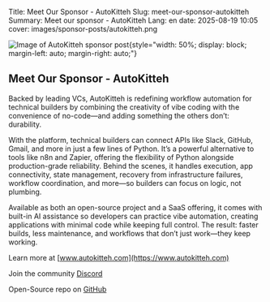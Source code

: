 Title: Meet Our Sponsor - AutoKitteh
Slug: meet-our-sponsor-autokitteh
Summary: Meet our sponsor - AutoKitteh
Lang: en
date: 2025-08-19 10:05
cover: images/sponsor-posts/autokitteh.png

![Image of AutoKitteh sponsor post]({static}/images/sponsor-posts/autokitteh.png){style="width: 50%; display: block; margin-left: auto; margin-right: auto;"}

## Meet Our Sponsor - AutoKitteh
Backed by leading VCs, AutoKitteh is redefining workflow automation for technical builders by combining the creativity of vibe coding with the convenience of no-code—and adding something the others don’t: durability.

With the platform, technical builders can connect APIs like Slack, GitHub, Gmail, and more in just a few lines of Python. It’s a powerful alternative to tools like n8n and Zapier, offering the flexibility of Python alongside production-grade reliability. Behind the scenes, it handles execution, app connectivity, state management, recovery from infrastructure failures, workflow coordination, and more—so builders can focus on logic, not plumbing.

Available as both an open-source project and a SaaS offering, it comes with built-in AI assistance so developers can practice vibe automation, creating applications with minimal code while keeping full control. The result: faster builds, less maintenance, and workflows that don’t just work—they keep working.



Learn more at [www.autokitteh.com](https://www.autokitteh.com)

Join the community [Discord](https://discord.gg/UhnJuBarZQ)

Open-Source repo on [GitHub](https://github.com/autokitteh/autokitteh)
